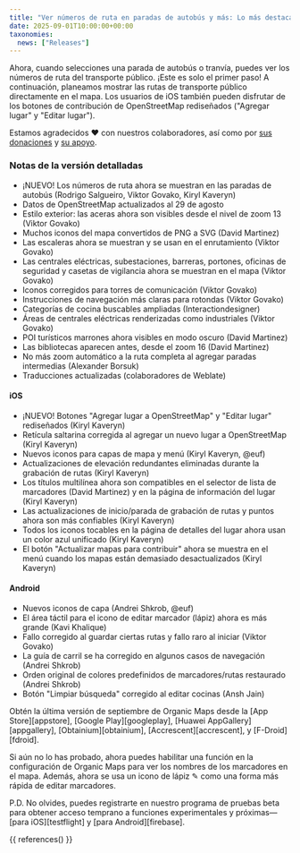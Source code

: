 ```yaml
---
title: "Ver números de ruta en paradas de autobús y más: Lo más destacado de la versión de septiembre"
date: 2025-09-01T10:00:00+00:00
taxonomies:
  news: ["Releases"]
---
```


Ahora, cuando selecciones una parada de autobús o tranvía, puedes ver los números de ruta del transporte público. ¡Este es solo el primer paso! A continuación, planeamos mostrar las rutas de transporte público directamente en el mapa. Los usuarios de iOS también pueden disfrutar de los botones de contribución de OpenStreetMap rediseñados ("Agregar lugar" y "Editar lugar").

Estamos agradecidos ❤️ con nuestros colaboradores, así como por [sus donaciones](@/donate/index.md) y [su apoyo](@/contribute/index.md).

### Notas de la versión detalladas

- ¡NUEVO! Los números de ruta ahora se muestran en las paradas de autobús (Rodrigo Salgueiro, Viktor Govako, Kiryl Kaveryn)
- Datos de OpenStreetMap actualizados al 29 de agosto
- Estilo exterior: las aceras ahora son visibles desde el nivel de zoom 13 (Viktor Govako)
- Muchos iconos del mapa convertidos de PNG a SVG (David Martinez)
- Las escaleras ahora se muestran y se usan en el enrutamiento (Viktor Govako)
- Las centrales eléctricas, subestaciones, barreras, portones, oficinas de seguridad y casetas de vigilancia ahora se muestran en el mapa (Viktor Govako)
- Iconos corregidos para torres de comunicación (Viktor Govako)
- Instrucciones de navegación más claras para rotondas (Viktor Govako)
- Categorías de cocina buscables ampliadas (Interactiondesigner)
- Áreas de centrales eléctricas renderizadas como industriales (Viktor Govako)
- POI turísticos marrones ahora visibles en modo oscuro (David Martinez)
- Las bibliotecas aparecen antes, desde el zoom 16 (David Martinez)
- No más zoom automático a la ruta completa al agregar paradas intermedias (Alexander Borsuk)
- Traducciones actualizadas (colaboradores de Weblate)

#### iOS
- ¡NUEVO! Botones "Agregar lugar a OpenStreetMap" y "Editar lugar" rediseñados (Kiryl Kaveryn)
- Retícula saltarina corregida al agregar un nuevo lugar a OpenStreetMap (Kiryl Kaveryn)
- Nuevos iconos para capas de mapa y menú (Kiryl Kaveryn, @euf)
- Actualizaciones de elevación redundantes eliminadas durante la grabación de rutas (Kiryl Kaveryn)
- Los títulos multilínea ahora son compatibles en el selector de lista de marcadores (David Martinez) y en la página de información del lugar (Kiryl Kaveryn)
- Las actualizaciones de inicio/parada de grabación de rutas y puntos ahora son más confiables (Kiryl Kaveryn)
- Todos los iconos tocables en la página de detalles del lugar ahora usan un color azul unificado (Kiryl Kaveryn)
- El botón "Actualizar mapas para contribuir" ahora se muestra en el menú cuando los mapas están demasiado desactualizados (Kiryl Kaveryn)

#### Android
- Nuevos iconos de capa (Andrei Shkrob, @euf)
- El área táctil para el icono de editar marcador (lápiz) ahora es más grande (Kavi Khalique)
- Fallo corregido al guardar ciertas rutas y fallo raro al iniciar (Viktor Govako)
- La guía de carril se ha corregido en algunos casos de navegación (Andrei Shkrob)
- Orden original de colores predefinidos de marcadores/rutas restaurado (Andrei Shkrob)
- Botón "Limpiar búsqueda" corregido al editar cocinas (Ansh Jain)

Obtén la última versión de septiembre de Organic Maps desde la [App Store][appstore], [Google Play][googleplay], [Huawei AppGallery][appgallery], [Obtainium][obtainium], [Accrescent][accrescent], y [F-Droid][fdroid].

Si aún no lo has probado, ahora puedes habilitar una función en la configuración de Organic Maps para ver los nombres de los marcadores en el mapa. Además, ahora se usa un icono de lápiz ✎ como una forma más rápida de editar marcadores.

P.D. No olvides, puedes registrarte en nuestro programa de pruebas beta para obtener acceso temprano a funciones experimentales y próximas—[para iOS][testflight] y [para Android][firebase].

{{ references() }}
